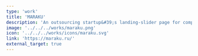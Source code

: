 ```yaml
---
type: 'work'
title: 'MARAKU'
description: 'An outsourcing startup&#39;s landing-slider page for company promotion and customer search.'
image: '../../../works/maraku.png'
icon: '../../../works/icons/maraku.svg'
link: 'https://maraku.ru/'
external_target: true
---
```

